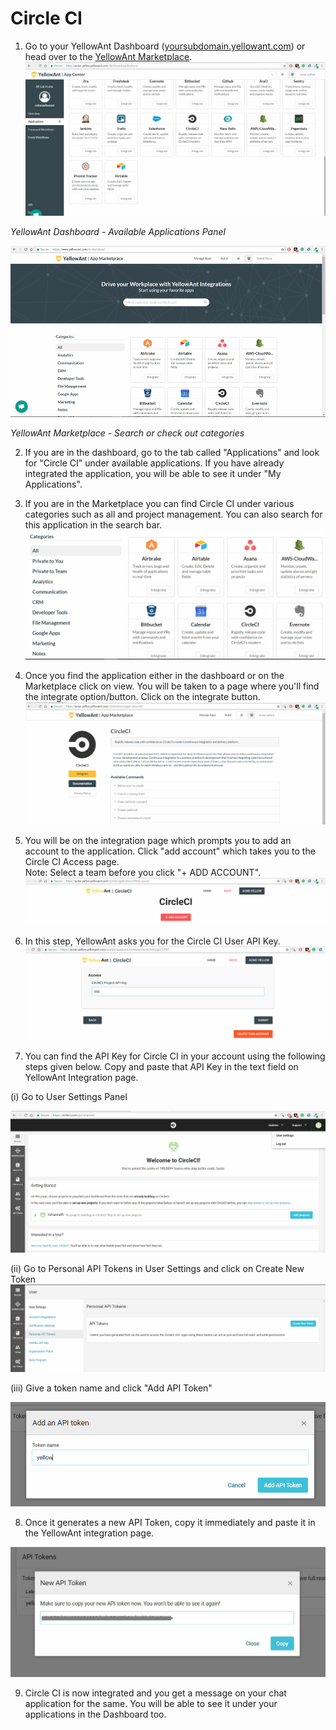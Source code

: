# Circle CI

1. Go to your YellowAnt Dashboard \([yoursubdomain.yellowant.com](https://github.com/yellowanthq/yellowant-help-center/tree/bdad19066023aa6a8b667a1d6f05b72945b49759/yoursubdomain.yellowant.com)\) or head over to the [YellowAnt Marketplace](https://www.yellowant.com/marketplace). ![](../../.gitbook/assets/airtable1.png)

_YellowAnt Dashboard - Available Applications Panel_

![](../../.gitbook/assets/instamp.png)

_YellowAnt Marketplace - Search or check out categories_

2. If you are in the dashboard, go to the tab called "Applications" and look for "Circle CI" under available applications. If you have already integrated the application, you will be able to see it under "My Applications".

3. If you are in the Marketplace you can find Circle CI under various categories such as all and project management. You can also search for this application in the search bar.  
![](../../.gitbook/assets/circle1.png)

4. Once you find the application either in the dashboard or on the Marketplace click on view. You will be taken to a page where you'll find the integrate option/button. Click on the integrate button.  
![](../../.gitbook/assets/circle2.png)

5. You will be on the integration page which prompts you to add an account to the application. Click "add account" which takes you to the Circle CI Access page.  
Note: Select a team before you click "+ ADD ACCOUNT".  
![](../../.gitbook/assets/circle4.png)

6. In this step, YellowAnt asks you for the Circle CI User API Key.  
![](../../.gitbook/assets/circle5.png)

7. You can find the API Key for Circle CI in your account using the following steps given below. Copy and paste that API Key in the text field on YellowAnt Integration page.

\(i\) Go to User Settings Panel

![](../../.gitbook/assets/circle7.png)

\(ii\) Go to Personal API Tokens in User Settings and click on Create New Token![](../../.gitbook/assets/circle8.png)

\(iii\) Give a token name and click "Add API Token"

![](../../.gitbook/assets/circle9.png)

8. Once it generates a new API Token, copy it immediately and paste it in the YellowAnt integration page.

![](../../.gitbook/assets/circle11.JPG)

9. Circle CI is now integrated and you get a message on your chat application for the same. You will be able to see it under your applications in the Dashboard too.

